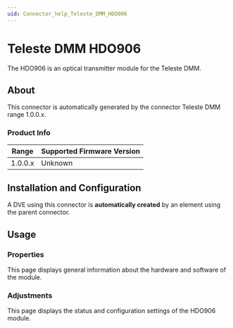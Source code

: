 ```yaml
---
uid: Connector_help_Teleste_DMM_HDO906
---
```


# Teleste DMM HDO906

The HDO906 is an optical transmitter module for the Teleste DMM.

## About

This connector is automatically generated by the connector Teleste DMM range 1.0.0.x.

### Product Info

| Range | Supported Firmware Version |
|------------------|-----------------------------|
| 1.0.0.x          | Unknown                     |

## Installation and Configuration

A DVE using this connector is **automatically created** by an element using the parent connector.

## Usage

### Properties

This page displays general information about the hardware and software of the module.

### Adjustments

This page displays the status and configuration settings of the HDO906 module.
